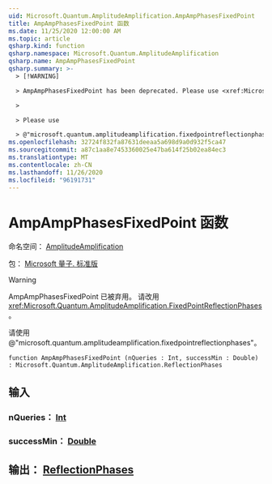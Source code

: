 ```yaml
---
uid: Microsoft.Quantum.AmplitudeAmplification.AmpAmpPhasesFixedPoint
title: AmpAmpPhasesFixedPoint 函数
ms.date: 11/25/2020 12:00:00 AM
ms.topic: article
qsharp.kind: function
qsharp.namespace: Microsoft.Quantum.AmplitudeAmplification
qsharp.name: AmpAmpPhasesFixedPoint
qsharp.summary: >-
  > [!WARNING]

  > AmpAmpPhasesFixedPoint has been deprecated. Please use <xref:Microsoft.Quantum.AmplitudeAmplification.FixedPointReflectionPhases> instead.

  >

  > Please use

  > @"microsoft.quantum.amplitudeamplification.fixedpointreflectionphases".
ms.openlocfilehash: 32724f832fa87631deeaa5a698d9a0d932f5ca47
ms.sourcegitcommit: a87c1aa8e7453360025e47ba614f25b02ea84ec3
ms.translationtype: MT
ms.contentlocale: zh-CN
ms.lasthandoff: 11/26/2020
ms.locfileid: "96191731"
---
```

# <a name="ampampphasesfixedpoint-function"></a>AmpAmpPhasesFixedPoint 函数

命名空间： [AmplitudeAmplification](xref:Microsoft.Quantum.AmplitudeAmplification)

包： [Microsoft 量子. 标准版](https://nuget.org/packages/Microsoft.Quantum.Standard)


> [!WARNING]
> AmpAmpPhasesFixedPoint 已被弃用。 请改用 <xref:Microsoft.Quantum.AmplitudeAmplification.FixedPointReflectionPhases>。
>
> 请使用 @"microsoft.quantum.amplitudeamplification.fixedpointreflectionphases"。



```qsharp
function AmpAmpPhasesFixedPoint (nQueries : Int, successMin : Double) : Microsoft.Quantum.AmplitudeAmplification.ReflectionPhases
```


## <a name="input"></a>输入

### <a name="nqueries--int"></a>nQueries： [Int](xref:microsoft.quantum.lang-ref.int)




### <a name="successmin--double"></a>successMin： [Double](xref:microsoft.quantum.lang-ref.double)





## <a name="output--reflectionphases"></a>输出： [ReflectionPhases](xref:Microsoft.Quantum.AmplitudeAmplification.ReflectionPhases)

